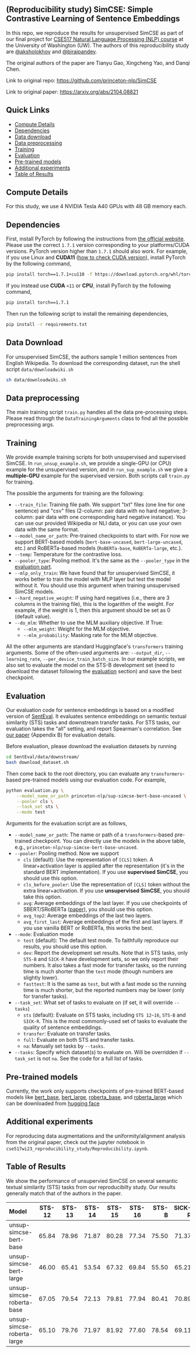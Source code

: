 ## (Reproducibility study) SimCSE: Simple Contrastive Learning of Sentence Embeddings

In this repo, we reproduce the results for unsupervised SimCSE as part of our final project for [CSE517 Natural Language Processing (NLP) course](https://nasmith.github.io/NLP-winter23/) at the University of Washington (UW). The authors of this reproducibility study are [@aksholokhov](https://github.com/aksholokhov) and [@birajpandey](https://github.com/birajpandey).  

The original authors of the paper are Tianyu Gao, Xingcheng Yao, and Danqi Chen. 

Link to original repo: https://github.com/princeton-nlp/SimCSE 

Link to original paper: https://arxiv.org/abs/2104.08821


## Quick Links

  - [Compute Details](#compute-details)
  - [Dependencies](#dependencies)
  - [Data download](#data-download)
  - [Data preprocessing](#data-preprocess)
  - [Training](#training)
  - [Evaluation](#evaluation)
  - [Pre-trained models](#pretrained)
  - [Additional experiments](#additional-exp)
  - [Table of Results](#main-results)


## Compute Details

For this study, we use 4 NVIDIA Tesla A40 GPUs with 48 GB memory each. 

## Dependencies

First, install PyTorch by following the instructions from [the official website](https://pytorch.org). Please use the correct `1.7.1` version corresponding to your platforms/CUDA versions. PyTorch version higher than `1.7.1` should also work. For example, if you use Linux and **CUDA11** ([how to check CUDA version](https://varhowto.com/check-cuda-version/)), install PyTorch by the following command,

```bash
pip install torch==1.7.1+cu110 -f https://download.pytorch.org/whl/torch_stable.html
```

If you instead use **CUDA** `<11` or **CPU**, install PyTorch by the following command,

```bash
pip install torch==1.7.1
```


Then run the following script to install the remaining dependencies,

```bash
pip install -r requirements.txt
```

## Data Download
For unsupervised SimCSE, the authors sample 1 million sentences from English Wikipedia. To download the corresponding dataset, run the shell script `data/downloadwiki.sh`


```bash
sh data/downloadwiki.sh
```


## Data preprocessing
The main training script `train.py` handles all the data pre-processing steps. Please read through the `DataTrainingArguments` class to find all the possible preprocessing args.


## Training
We provide example training scripts for both unsupervised and supervised SimCSE. 
In `run_unsup_example.sh`, we provide a single-GPU (or CPU) example for the unsupervised version, and in `run_sup_example.sh` we give a **multiple-GPU** example for the supervised version. Both scripts call `train.py` for training. 

The possible the arguments for training are the following:
* `--train_file`: Training file path. We support "txt" files (one line for one sentence) and "csv" files (2-column: pair data with no hard negative; 3-column: pair data with one corresponding hard negative instance). You can use our provided Wikipedia or NLI data, or you can use your own data with the same format.
* `--model_name_or_path`: Pre-trained checkpoints to start with. For now we support BERT-based models (`bert-base-uncased`, `bert-large-uncased`, etc.) and RoBERTa-based models (`RoBERTa-base`, `RoBERTa-large`, etc.).
* `--temp`: Temperature for the contrastive loss.
* `--pooler_type`: Pooling method. It's the same as the `--pooler_type` in the [evaluation part](#evaluation).
* `--mlp_only_train`: We have found that for unsupervised SimCSE, it works better to train the model with MLP layer but test the model without it. You should use this argument when training unsupervised SimCSE models.
* `--hard_negative_weight`: If using hard negatives (i.e., there are 3 columns in the training file), this is the logarithm of the weight. For example, if the weight is 1, then this argument should be set as 0 (default value).
* `--do_mlm`: Whether to use the MLM auxiliary objective. If True:
  * `--mlm_weight`: Weight for the MLM objective.
  * `--mlm_probability`: Masking rate for the MLM objective.

All the other arguments are standard Huggingface's `transformers` training arguments. Some of the often-used arguments are: `--output_dir`, `--learning_rate`, `--per_device_train_batch_size`. In our example scripts, we also set to evaluate the model on the STS-B development set (need to download the dataset following the [evaluation](#evaluation) section) and save the best checkpoint.


## Evaluation
Our evaluation code for sentence embeddings is based on a modified version of [SentEval](https://github.com/facebookresearch/SentEval). It evaluates sentence embeddings on semantic textual similarity (STS) tasks and downstream transfer tasks. For STS tasks, our evaluation takes the "all" setting, and report Spearman's correlation. See [our paper](https://arxiv.org/pdf/2104.08821.pdf) (Appendix B) for evaluation details.

Before evaluation, please download the evaluation datasets by running
```bash
cd SentEval/data/downstream/
bash download_dataset.sh
```

Then come back to the root directory, you can evaluate any `transformers`-based pre-trained models using our evaluation code. For example,
```bash
python evaluation.py \
    --model_name_or_path princeton-nlp/sup-simcse-bert-base-uncased \
    --pooler cls \
    --task_set sts \
    --mode test
```

Arguments for the evaluation script are as follows,

* `--model_name_or_path`: The name or path of a `transformers`-based pre-trained checkpoint. You can directly use the models in the above table, e.g., `princeton-nlp/sup-simcse-bert-base-uncased`.
* `--pooler`: Pooling method. Now we support
    * `cls` (default): Use the representation of `[CLS]` token. A linear+activation layer is applied after the representation (it's in the standard BERT implementation). If you use **supervised SimCSE**, you should use this option.
    * `cls_before_pooler`: Use the representation of `[CLS]` token without the extra linear+activation. If you use **unsupervised SimCSE**, you should take this option.
    * `avg`: Average embeddings of the last layer. If you use checkpoints of SBERT/SRoBERTa ([paper](https://arxiv.org/abs/1908.10084)), you should use this option.
    * `avg_top2`: Average embeddings of the last two layers.
    * `avg_first_last`: Average embeddings of the first and last layers. If you use vanilla BERT or RoBERTa, this works the best.
* `--mode`: Evaluation mode
    * `test` (default): The default test mode. To faithfully reproduce our results, you should use this option.
    * `dev`: Report the development set results. Note that in STS tasks, only `STS-B` and `SICK-R` have development sets, so we only report their numbers. It also takes a fast mode for transfer tasks, so the running time is much shorter than the `test` mode (though numbers are slightly lower).
    * `fasttest`: It is the same as `test`, but with a fast mode so the running time is much shorter, but the reported numbers may be lower (only for transfer tasks).
* `--task_set`: What set of tasks to evaluate on (if set, it will override `--tasks`)
    * `sts` (default): Evaluate on STS tasks, including `STS 12~16`, `STS-B` and `SICK-R`. This is the most commonly-used set of tasks to evaluate the quality of sentence embeddings.
    * `transfer`: Evaluate on transfer tasks.
    * `full`: Evaluate on both STS and transfer tasks.
    * `na`: Manually set tasks by `--tasks`.
* `--tasks`: Specify which dataset(s) to evaluate on. Will be overridden if `--task_set` is not `na`. See the code for a full list of tasks.



## Pre-trained models 
Currently, the work only supports checkpoints of pre-trained BERT-based models like [bert_base](https://huggingface.co/bert-base-uncased), [bert_large](https://huggingface.co/bert-large-uncased), [roberta_base](https://huggingface.co/roberta-base), and [roberta_large](https://huggingface.co/roberta-large) which can be downloaded from [hugging face](https://huggingface.co)


## Additional experiments
For reproducing data augmentations and the uniformity/alignment analysis from the original paper, check out the jupyter notebook in `cse517wi23_reproducibility_study/Reproducibility.ipynb`.


## Table of Results
We show the performance of unsupervied SimCSE on several semantic textual similarity (STS) tasks from our reproducibilty study. Our results generally match that of the authors in the paper.


|        Model       |STS-12  | STS-13 | STS-14 | STS-15 |STS-16 | STS-B | SICK-R | Avg. |
|:--------------|:-------:|:-----:|:--------:|:---------:|:-------:|-------:|-------:|-------:|
| unsup-simcse-bert-base   | 65.84 | 78.96 | 71.87 | 80.28 | 77.34 | 75.50 | 71.37 | 74.45 |
| unsup-simcse-bert-large  | 46.00 | 65.41 | 53.54 | 67.32 | 69.84 | 55.50 | 65.21 | 60.40 |
| unsup-simcse-roberta-base | 67.05 | 79.54 | 72.13 | 79.81 | 77.94 | 80.41 | 70.89 | 75.40 |
| unsup-simcse-roberta-large | 65.10 | 79.76 | 71.97 | 81.92 | 77.60 | 78.54 | 69.11 | 74.86 |



